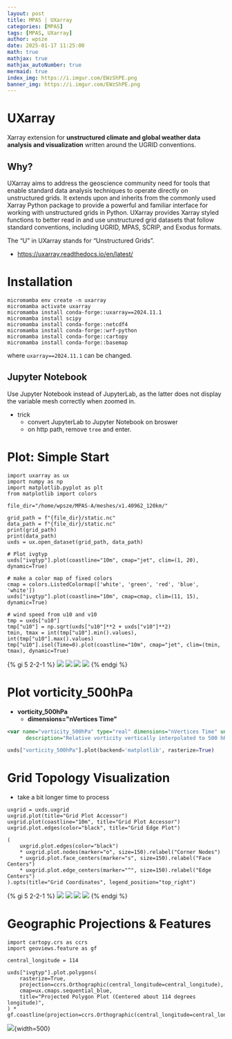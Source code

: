 ```yaml
---
layout: post
title: MPAS | UXarray
categories: [MPAS]
tags: [MPAS, UXarray]
author: wpsze
date: 2025-01-17 11:25:00
math: true
mathjax: true
mathjax_autoNumber: true
mermaid: true
index_img: https://i.imgur.com/EWzShPE.png
banner_img: https://i.imgur.com/EWzShPE.png
---
```


# UXarray

Xarray extension for **unstructured climate and global weather data analysis and visualization** written around the UGRID conventions.

## Why?

UXarray aims to address the geoscience community need for tools that enable standard data analysis techniques to operate directly on unstructured grids. It extends upon and inherits from the commonly used Xarray Python package to provide a powerful and familiar interface for working with unstructured grids in Python. UXarray provides Xarray styled functions to better read in and use unstructured grid datasets that follow standard conventions, including UGRID, MPAS, SCRIP, and Exodus formats.

The “U” in UXarray stands for “Unstructured Grids”. 

- <https://uxarray.readthedocs.io/en/latest/>

# Installation

```console
micromamba env create -n uxarray
micromamba activate uxarray
micromamba install conda-forge::uxarray==2024.11.1
micromamba install scipy
micromamba install conda-forge::netcdf4
micromamba install conda-forge::wrf-python
micromamba install conda-forge::cartopy
micromamba install conda-forge::basemap
```

where `uxarray==2024.11.1` can be changed. 

## Jupyter Notebook

Use Jupyter Notebook instead of JupyterLab, as the latter does not display the variable mesh correctly when zoomed in.

- trick
  - convert JupyterLab to Jupyter Notebook on broswer
  - on http path, remove `tree` and enter.

# Plot: Simple Start

```JupyterNotebook
import uxarray as ux
import numpy as np
import matplotlib.pyplot as plt
from matplotlib import colors

file_dir="/home/wpsze/MPAS-A/meshes/x1.40962_120km/"

grid_path = f"{file_dir}/static.nc"
data_path = f"{file_dir}/static.nc"
print(grid_path)
print(data_path)
uxds = ux.open_dataset(grid_path, data_path)

# Plot ivgtyp
uxds["ivgtyp"].plot(coastline="10m", cmap="jet", clim=(1, 20), dynamic=True)

# make a color map of fixed colors
cmap = colors.ListedColormap(['white', 'green', 'red', 'blue', 'white'])
uxds["ivgtyp"].plot(coastline="10m", cmap=cmap, clim=(11, 15), dynamic=True)

# wind speed from u10 and v10
tmp = uxds["u10"]
tmp["u10"] = np.sqrt(uxds["u10"]**2 + uxds["v10"]**2)
tmin, tmax = int(tmp["u10"].min().values), int(tmp["u10"].max().values)
tmp["u10"].isel(Time=0).plot(coastline="10m", cmap="jet", clim=(tmin, tmax), dynamic=True)
```

{% gi 5 2-2-1 %}
![](https://i.imgur.com/JuNIoOk.png)
![](https://i.imgur.com/qV0CrXV.png)
![](https://i.imgur.com/EWzShPE.png)
![](https://i.imgur.com/WjlzFsd.png)
{% endgi %}

# Plot vorticity_500hPa

- **vorticity_500hPa**
  - **dimensions="nVertices Time"**

```xml
<var name="vorticity_500hPa" type="real" dimensions="nVertices Time" units="s^{-1}"
      description="Relative vorticity vertically interpolated to 500 hPa"/>
```

```python
uxds["vorticity_500hPa"].plot(backend='matplotlib', rasterize=True)
```

# Grid Topology Visualization

- take a bit longer time to process

```JupyterNotebook
uxgrid = uxds.uxgrid
uxgrid.plot(title="Grid Plot Accessor")
uxgrid.plot(coastline="10m", title="Grid Plot Accessor")
uxgrid.plot.edges(color="black", title="Grid Edge Plot")

(
    uxgrid.plot.edges(color="black")
    * uxgrid.plot.nodes(marker="o", size=150).relabel("Corner Nodes")
    * uxgrid.plot.face_centers(marker="s", size=150).relabel("Face Centers")
    * uxgrid.plot.edge_centers(marker="^", size=150).relabel("Edge Centers")
).opts(title="Grid Coordinates", legend_position="top_right")
```

{% gi 5 2-2-1 %}
![](https://i.imgur.com/GatMAmn.png)
![](https://i.imgur.com/AOoyabH.png)
![](https://i.imgur.com/7QJkxL7.png)
![](https://i.imgur.com/tJahcAo.png)
{% endgi %}

# Geographic Projections & Features

```JupyterNotebook
import cartopy.crs as ccrs
import geoviews.feature as gf

central_longitude = 114

uxds["ivgtyp"].plot.polygons(
    rasterize=True,
    projection=ccrs.Orthographic(central_longitude=central_longitude),
    cmap=ux.cmaps.sequential_blue,
    title="Projected Polygon Plot (Centered about 114 degrees longitude)",
) * gf.coastline(projection=ccrs.Orthographic(central_longitude=central_longitude))
```

![](https://i.imgur.com/a5RvPaz.png){width=500}
